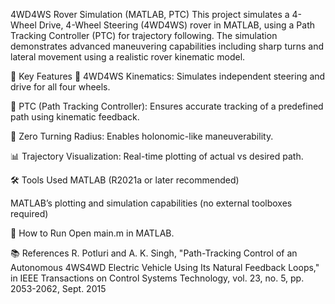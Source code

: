 4WD4WS Rover Simulation (MATLAB, PTC)
This project simulates a 4-Wheel Drive, 4-Wheel Steering (4WD4WS) rover in MATLAB, using a Path Tracking Controller (PTC) for trajectory following.
The simulation demonstrates advanced maneuvering capabilities including sharp turns and lateral movement using a realistic rover kinematic model.

🧠 Key Features
🔁 4WD4WS Kinematics: Simulates independent steering and drive for all four wheels.

🧭 PTC (Path Tracking Controller): Ensures accurate tracking of a predefined path using kinematic feedback.

📐 Zero Turning Radius: Enables holonomic-like maneuverability.

📊 Trajectory Visualization: Real-time plotting of actual vs desired path.

🛠️ Tools Used
MATLAB (R2021a or later recommended)

MATLAB’s plotting and simulation capabilities (no external toolboxes required)

🚀 How to Run
Open main.m in MATLAB.

📚 References
R. Potluri and A. K. Singh, "Path-Tracking Control of an Autonomous 4WS4WD Electric Vehicle Using Its Natural Feedback Loops," in IEEE Transactions on Control Systems Technology, vol. 23, no. 5, pp. 2053-2062, Sept. 2015


